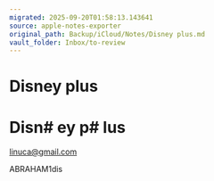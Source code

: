 ```yaml
---
migrated: 2025-09-20T01:58:13.143641
source: apple-notes-exporter
original_path: Backup/iCloud/Notes/Disney plus.md
vault_folder: Inbox/to-review
---
```

# Disney plus

# Disn# ey p# lus

linuca@gmail.com

ABRAHAM1dis

